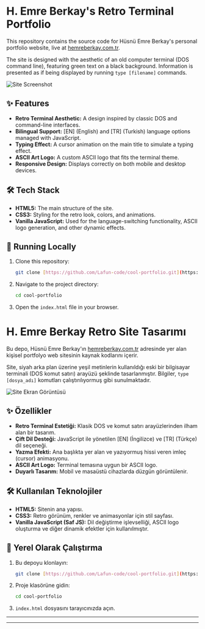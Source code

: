 # H. Emre Berkay's Retro Terminal Portfolio

This repository contains the source code for Hüsnü Emre Berkay's personal portfolio website, live at [hemreberkay.com.tr](https://hemreberkay.com.tr/).

The site is designed with the aesthetic of an old computer terminal (DOS command line), featuring green text on a black background. Information is presented as if being displayed by running `type [filename]` commands.

![Site Screenshot](https://imgur.com/a/Rn2O2h0) 

## ✨ Features

* **Retro Terminal Aesthetic:** A design inspired by classic DOS and command-line interfaces.
* **Bilingual Support:** [EN] (English) and [TR] (Turkish) language options managed with JavaScript.
* **Typing Effect:** A cursor animation on the main title to simulate a typing effect.
* **ASCII Art Logo:** A custom ASCII logo that fits the terminal theme.
* **Responsive Design:** Displays correctly on both mobile and desktop devices.

## 🛠️ Tech Stack

* **HTML5:** The main structure of the site.
* **CSS3:** Styling for the retro look, colors, and animations.
* **Vanilla JavaScript:** Used for the language-switching functionality, ASCII logo generation, and other dynamic effects.

## 🚀 Running Locally

1.  Clone this repository:
    ```bash
    git clone [https://github.com/Lafun-code/cool-portfolio.git](https://github.com/Lafun-code/cool-portfolio.git)
    ```
2.  Navigate to the project directory:
    ```bash
    cd cool-portfolio
    ```
3.  Open the `index.html` file in your browser.



# H. Emre Berkay Retro Site Tasarımı

Bu depo, Hüsnü Emre Berkay'ın [hemreberkay.com.tr](https://hemreberkay.com.tr/) adresinde yer alan kişisel portfolyo web sitesinin kaynak kodlarını içerir.

Site, siyah arka plan üzerine yeşil metinlerin kullanıldığı eski bir bilgisayar terminali (DOS komut satırı) arayüzü şeklinde tasarlanmıştır. Bilgiler, `type [dosya_adı]` komutları çalıştırılıyormuş gibi sunulmaktadır.

![Site Ekran Görüntüsü](https://imgur.com/fQB2kzB) 

## ✨ Özellikler

* **Retro Terminal Estetiği:** Klasik DOS ve komut satırı arayüzlerinden ilham alan bir tasarım.
* **Çift Dil Desteği:** JavaScript ile yönetilen [EN] (İngilizce) ve [TR] (Türkçe) dil seçeneği.
* **Yazma Efekti:** Ana başlıkta yer alan ve yazıyormuş hissi veren imleç (cursor) animasyonu.
* **ASCII Art Logo:** Terminal temasına uygun bir ASCII logo.
* **Duyarlı Tasarım:** Mobil ve masaüstü cihazlarda düzgün görüntülenir.

## 🛠️ Kullanılan Teknolojiler

* **HTML5:** Sitenin ana yapısı.
* **CSS3:** Retro görünüm, renkler ve animasyonlar için stil sayfası.
* **Vanilla JavaScript (Saf JS):** Dil değiştirme işlevselliği, ASCII logo oluşturma ve diğer dinamik efektler için kullanılmıştır.

## 🚀 Yerel Olarak Çalıştırma

1.  Bu depoyu klonlayın:
    ```bash
    git clone [https://github.com/Lafun-code/cool-portfolio.git](https://github.com/Lafun-code/cool-portfolio.git)
    ```
2.  Proje klasörüne gidin:
    ```bash
    cd cool-portfolio
    ```
3.  `index.html` dosyasını tarayıcınızda açın.

---
---
